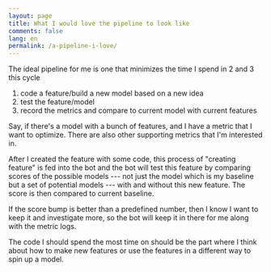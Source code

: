 ```yaml
---
layout: page
title: What I would love the pipeline to look like
comments: false
lang: en
permalink: /a-pipeline-i-love/
---
```


The ideal pipeline for me is one that minimizes the time I spend in 2 and 3 this cycle

1. code a feature/build a new model based on a new idea
2. test the feature/model 
3. record the metrics and compare to current model with current features

Say, if there's a model with a bunch of features, and I have a metric that I want to optimize. There are also other supporting metrics that I'm interested in.

After I created the feature with some code, this process of "creating feature" is fed into the bot and the bot will test this feature by comparing scores of the possible models --- not just the model which is my baseline but a set of potential models --- with and without this new feature. The score is then compared to current baseline.

If the score bump is better than a predefined number, then I know I want to keep it and investigate more, so the bot will keep it in there for me along with the metric logs.

The code I should spend the most time on should be the part where I think about how to make new features or use the features in a different way to spin up a model.